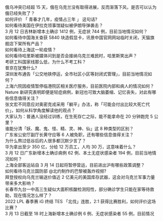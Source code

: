俄乌冲突已经超 15 天，俄在乌克兰没有取得进展，反而渐落下风，是否可以认为俄已经失败了？  
如何评价 「 青春才几年，疫情占三年 」 这句话?  
如何看待美国在伊拉克领事馆疑似被伊朗导弹袭击？  
3 月 12 日吉林新增本土确诊 1412 例，无症状 744 例，目前当地情况如何？  
如何看待中国海关查获 5840 块造假显卡，讯景中国官网网站临时关闭，天猫旗舰店下架所有产品？  
如何看待上海这一轮疫情？  
如何看待哈里斯被媒体问到是否会接纳乌克兰难民时，哈里斯笑出声？  
考研工科国家线那么低，为什么不考工科？  
普京在犹豫什么?  
深圳发布通告「公交地铁停运，全市社区小区等封闭式管理」，目前当地情况如何？  
上海六院因疫情暂停临港院区相关医疗服务，目前医院内部和病人的情况如何？  
Nature 新研究表明即便是轻症病例，新冠也可致大脑萎缩、记忆丧失，对此有哪些信息值得关注？  
张文宏不同意应对奥密克戎采用「躺平」办法，称「可能会付出比较大死亡代价」，如何从科学角度解读他的观点？  
大家认为：普通人没经过训练，在生死存亡之际，能不能拿命在 20 分钟跑完 5 公里？  
谁能分清「妖、魔、鬼、怪、精、灵、神、仙」这 8 种类型的区别？  
广东省公安厅副厅长黄守应等 6 人被免职，还有哪些信息值得关注？  
为什么熬过低谷后的人很多都沉默少言了？  
华为拿出至少 350 亿，分给 12 万员工，人均 30 万，这意味着什么？  
3 月 12 日广东新增本土确诊病例 62 例、本土无症状感染者 194 例，目前当地情况如何？  
上海全部客运站自 3 月 14 日起将暂停营运，目前进出沪有哪些政策调整？  
如何看待乌克兰国防部 @北约制作的巴黎被轰炸视频?  
拜登授权向乌克兰输送价值近 2 亿美元的美国库存武器，这会对乌克兰军事力量带来多大影响？  
长春市九台一中高三生疑似大面积核酸检测阳性，部分确诊学生只能在家等待救助，现在情况怎么样了？  
2022 LPL 春季赛 iG 终结 TES 「北伐」连胜，2:1 获得比赛胜利，如何评价这场比赛？  
3 月 13 日截至 18 时上海新增本土确诊例 6 例、无症状感染者 55 例，目前情况如何？  
西安这次会封城吗？  
如何评价 2022 LPL 春季赛 WE 2:0 RNG？算是血脉压制吗？  
2022 年北京冬残奥会闭幕式有哪些亮点值得关注？你有哪些感想？  
俄方谈判代表称「谈判取得了『实质性进展』， 期望与乌方签署文件」，意味着什么？  
怀疑男朋友骗我该怎么办?  
媒体称「一美国记者在乌克兰基辅郊区遭枪杀」，目前情况如何？国际局势是否会发生变化？  
独居老人的家里应该增加哪些设施，避免意外发生？  
突然有疑问，既然原神一般手机都带不动，为什么还要上线手机？  
有什么日常送女友的小礼物？  
本人是一名高中生，初中开始看小说，然后就看上瘾了，中考前一天晚上还在看，现在也是，请问怎么戒掉？  
成长了这么久，你觉得成长的必修课程有哪些？  
一个人强大到什么程度，才可以不在乎别人?  
学历和能力哪个重要呢？  
地理真的是一门多多刷题，背知识点就能提升的科目吗？地理大题多刷题就能提分吗？如何总结整理？  
有没有突然暗暗悟到的一个道理？  
怎么忘掉一个很喜欢的人?  
大一女生每月生活费 1500 左右，想官网分期买平板，是选 iPad 还是 iPad Air？  
从武大调剂到某双非，想退学，但是父母不让，我该怎么办?  
丈夫博士毕业后起诉离婚，妻子提出家务补偿 10 万元，法院予以支持，如何从法律角度解读？  
所以到底要如何忘掉一些人或事?  
没有疫情的大学生活是什么样的?  
在知道考研成绩后，你的第一感受是什么?  
2022 LPL 春季赛 RA 2:0 WBG，Cube 连续两场 MVP，如何评价这场比赛？  
你会因为谈恋爱而故意和朋友疏远吗？  
关于吉林农业科技学院疫情，为什么本应该最安全的校园却爆发了疫情？  
